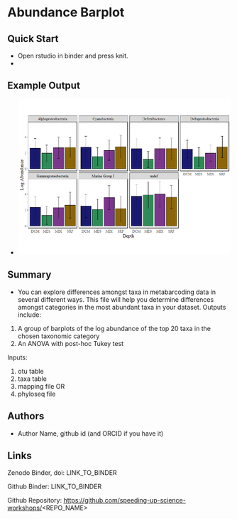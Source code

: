 # Abundance Barplot

## Quick Start

  - Open rstudio in binder and press knit.
  - 
## Example Output

   - ![](abundance_barplot.png)

## Summary
  - You can explore differences amongst taxa in metabarcoding data in several different ways. This file will help you determine differences amongst categories in the most abundant taxa in your dataset.
Outputs include:
  1. A group of barplots of the log abundance of the top 20 taxa in the chosen taxonomic category
  2. An ANOVA with post-hoc Tukey test

Inputs:
1. otu table
2. taxa table
3. mapping file
OR
1. phyloseq file

 
## Authors

 - Author Name, github id (and ORCID if you have it)


## Links

Zenodo Binder, doi: LINK_TO_BINDER

Github Binder: LINK_TO_BINDER

Github Repository: https://github.com/speeding-up-science-workshops/<REPO_NAME>



